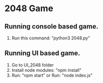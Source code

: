 # 2048 Game

## Running console based game.
1. Run this command: "python3 2048.py"

## Running UI based game.
1.  Go to UI_2048 folder
2.  Install node modules: "npm install"
3.  Run: "npm start" or 
    Run: "node index.js"